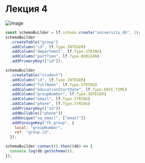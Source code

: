 # Лекция 4
![image](https://user-images.githubusercontent.com/33377076/218301027-f1a5e440-dac2-4fd7-abda-16aed59d006c.png)


```javascript
const schemaBuilder = lf.schema.create("university_db", 1);
schemaBuilder
  .createTable("group")
  .addColumn("id", lf.Type.INTEGER)
  .addColumn("department", lf.Type.STRING)
  .addColumn("partTime", lf.Type.BOOLEAN)
  .addPrimaryKey(["id"]);

schemaBuilder
  .createTable("student")
  .addColumn("id", lf.Type.INTEGER)
  .addColumn("fullName", lf.Type.STRING)
  .addColumn("educationStartDate", lf.Type.DATE_TIME)
  .addColumn("groupNumber", lf.Type.INTEGER)
  .addColumn("email", lf.Type.STRING)
  .addColumn("phone", lf.Type.STRING)
  .addPrimaryKey(["id"])
  .addNullable(["phone"])
  .addUnique("uq_email", ["email"])
  .addForeignKey("fk_group", {
    local: "groupNumber",
    ref: "group.id",
  });

schemaBuilder.connect().then((db) => {
  console.log(db.getSchema());
});

```
